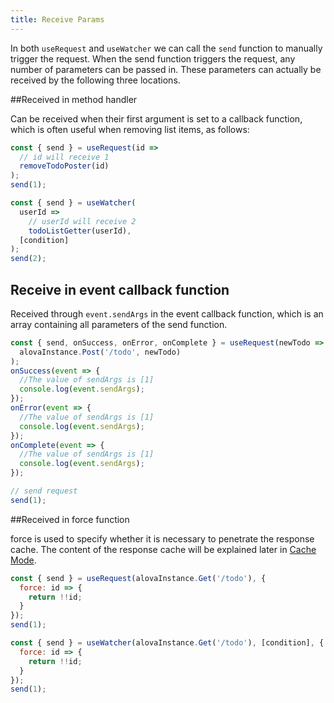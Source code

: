 ```yaml
---
title: Receive Params
---
```


In both `useRequest` and `useWatcher` we can call the `send` function to manually trigger the request. When the send function triggers the request, any number of parameters can be passed in. These parameters can actually be received by the following three locations.

##Received in method handler

Can be received when their first argument is set to a callback function, which is often useful when removing list items, as follows:

```javascript
const { send } = useRequest(id =>
  // id will receive 1
  removeTodoPoster(id)
);
send(1);
```

```javascript
const { send } = useWatcher(
  userId =>
    // userId will receive 2
    todoListGetter(userId),
  [condition]
);
send(2);
```

## Receive in event callback function

Received through `event.sendArgs` in the event callback function, which is an array containing all parameters of the send function.

```javascript
const { send, onSuccess, onError, onComplete } = useRequest(newTodo =>
  alovaInstance.Post('/todo', newTodo)
);
onSuccess(event => {
  //The value of sendArgs is [1]
  console.log(event.sendArgs);
});
onError(event => {
  //The value of sendArgs is [1]
  console.log(event.sendArgs);
});
onComplete(event => {
  //The value of sendArgs is [1]
  console.log(event.sendArgs);
});

// send request
send(1);
```

##Received in force function

force is used to specify whether it is necessary to penetrate the response cache. The content of the response cache will be explained later in [Cache Mode](/v2/tutorial/cache/mode).

```javascript
const { send } = useRequest(alovaInstance.Get('/todo'), {
  force: id => {
    return !!id;
  }
});
send(1);
```

```javascript
const { send } = useWatcher(alovaInstance.Get('/todo'), [condition], {
  force: id => {
    return !!id;
  }
});
send(1);
```
